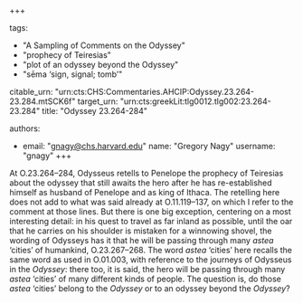 +++

tags:
- "A Sampling of Comments on the Odyssey"
- "prophecy of Teiresias"
- "plot of an odyssey beyond the Odyssey"
- "sēma ‘sign, signal; tomb’"

citable_urn: "urn:cts:CHS:Commentaries.AHCIP:Odyssey.23.264-23.284.mtSCK6f"
target_urn: "urn:cts:greekLit:tlg0012.tlg002:23.264-23.284"
title: "Odyssey 23.264-284"

authors:
- email: "gnagy@chs.harvard.edu"
  name: "Gregory Nagy"
  username: "gnagy"
+++

<p>At O.23.264–284, Odysseus retells to Penelope the prophecy of Teiresias about the odyssey that still awaits the hero after he has re-established himself as husband of Penelope and as king of Ithaca. The retelling here does not add to what was said already at O.11.119–137, on which I refer to the comment at those lines. But there is one big exception, centering on a most interesting detail: in his quest to travel as far inland as possible, until the oar that he carries on his shoulder is mistaken for a winnowing shovel, the wording of Odysseys has it that he will be passing through many <em>astea</em> ‘cities’ of humankind, Ο.23.267–268. The word <em>astea</em> ‘cities’ here recalls the same word as used in O.01.003, with reference to the journeys of Odysseus in the <em>Odyssey</em>: there too, it is said, the hero will be passing through many <em>astea</em> ‘cities’ of many different kinds of people. The question is, do those <em>astea</em> ‘cities’ belong to the <em>Odyssey</em> or to an odyssey beyond the <em>Odyssey</em>?  </p>